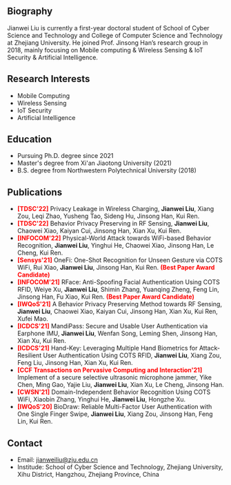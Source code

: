 ## Biography
Jianwei Liu is currently a first-year doctoral student of School of Cyber Science and Technology and College of Computer Science and Technology at Zhejiang University. He joined Prof. Jinsong Han’s research group in 2018, mainly focusing on Mobile computing & Wireless Sensing & IoT Security & Artificial Intelligence. 

## Research Interests
-  Mobile Computing
-  Wireless Sensing
-  IoT Security
-  Artificial Intelligence


## Education
- Pursuing Ph.D. degree since 2021
- Master's degree from Xi'an Jiaotong University (2021)
- B.S. degree from Northwestern Polytechnical University (2018)

## Publications
- **<font color="Red">[TDSC'22]</font>** Privacy Leakage in Wireless Charging, **Jianwei Liu**, Xiang Zou, Leqi Zhao, Yusheng Tao, Sideng Hu, Jinsong Han, Kui Ren.
- **<font color="Red">[TDSC'22]</font>** Behavior Privacy Preserving in RF Sensing, **Jianwei Liu**, Chaowei Xiao, Kaiyan Cui, Jinsong Han, Xian Xu, Kui Ren. 
- **<font color="Red">[INFOCOM'22]</font>** Physical-World Attack towards WiFi-based Behavior Recognition, **Jianwei Liu**, Yinghui He, Chaowei Xiao, Jinsong Han, Le Cheng, Kui Ren.
- **<font color="Red">[Sensys'21]</font>** OneFi: One-Shot Recognition for Unseen Gesture via COTS WiFi, Rui Xiao, **Jianwei Liu**, Jinsong Han, Kui Ren. **<font color="Red">(Best Paper Award Candidate)</font>**
- **<font color="Red">[INFOCOM'21]</font>** RFace: Anti-Spoofing Facial Authentication Using COTS RFID, Weiye Xu, **Jianwei Liu**, Shimin Zhang, Yuanqing Zheng, Feng Lin, Jinsong Han, Fu Xiao, Kui Ren. **<font color="Red">(Best Paper Award Candidate)</font>**
- **<font color="Red">[IWQoS'21]</font>** A Behavior Privacy Preserving Method towards RF Sensing, **Jianwei Liu**, Chaowei Xiao, Kaiyan Cui, Jinsong Han, Xian Xu, Kui Ren, Xufei Mao. 
- **<font color="Red">[ICDCS'21]</font>** MandiPass: Secure and Usable User Authentication via Earphone IMU, **Jianwei Liu**, Wenfan Song, Leming Shen, Jinsong Han, Xian Xu, Kui Ren.
- **<font color="Red">[ICDCS'21]</font>** Hand-Key: Leveraging Multiple Hand Biometrics for Attack-Resilient User Authentication Using COTS RFID, **Jianwei Liu**, Xiang Zou, Feng Liu, Jinsong Han, Xian Xu, Kui Ren.
- **<font color="Red">[CCF Transactions on Pervasive Computing and Interaction'21]</font>** Implement of a secure selective ultrasonic microphone jammer, Yike Chen, Ming Gao, Yajie Liu, **Jianwei Liu**, Xian Xu, Le Cheng, Jinsong Han.
- **<font color="Red">[CWSN'21]</font>** Domain-Independent Behavior Recognition Using COTS WiFi, Xiaobin Zhang, Yinghui He, **Jianwei Liu**, Hongzhe Xu.
- **<font color="Red">[IWQoS'20]</font>** BioDraw: Reliable Multi-Factor User Authentication with One Single Finger Swipe, **Jianwei Liu**, Xiang Zou, Jinsong Han, Feng Lin, Kui Ren.


## Contact
- Email: jianweiliu@zju.edu.cn
- Institude: School of Cyber Science and Technology, Zhejiang University, Xihu District, Hangzhou, Zhejiang Province, China
